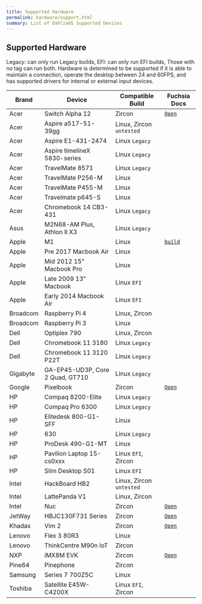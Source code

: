 ```yaml
---
title: Supported Hardware
permalink: hardware/support.html
summary: List of dahliaOS Supported Devices
---
```

## Supported Hardware

<p class="SH-NOTE">Legacy: can only run Legacy builds, EFI: can only run EFI builds, Those with no tag can run both. Hardware is determined to be supported if it is able to maintain a connection, operate the desktop between 24 and 60FPS, and has supported drivers for internal or external input devices.</p>

<table id="SH-TABLE">
<thead>
<tr>
<th>Brand</th>
<th>Device</th>
<th>Compatible Build</th>
<th>Fuchsia Docs</th>
</tr>
</thead>
<tbody>
<tr>
<td>Acer</td>
<td>Switch Alpha 12</td>
<td>Zircon</td>
<td><a href="https://fuchsia.dev/docs/development/hardware/acer12.md"><code>Open</code></a></td>
</tr>
<tr>
<td>Acer</td>
<td>Aspire a517-51-39gg</td>
<td>Linux, Zircon <code>untested</code></td>
</tr>
<tr>
<td>Acer</td>
<td>Aspire E1-431-2474</td>
<td>Linux <code>Legacy</code></td>
</tr>
<tr>
<td>Acer</td>
<td>Aspire timelineX 5830-series</td>
<td>Linux <code>Legacy</code></td>
</tr>
<tr>
<td>Acer</td>
<td>TravelMate 8571</td>
<td>Linux <code>Legacy</code></td>
</tr>
<tr>
<td>Acer</td>
<td>TravelMate P256-M</td>
<td>Linux</td>
</tr>
<tr>
<td>Acer</td>
<td>TravelMate P455-M</td>
<td>Linux</td>
</tr>
<tr>
<td>Acer</td>
<td>Travelmate p645-S</td>
<td>Linux</td>
</tr>
<tr>
<td>Acer</td>
<td>Chromebook 14 CB3-431</td>
<td>Linux <code>Legacy</code></td>
</tr>
<tr>
<td>Asus</td>
<td>M2N68-AM Plus, Athlon II X3</td>
<td>Linux <code>Legacy</code></td>
</tr>
<tr>
<td>Apple</td>
<td>M1</td>
<td>Linux</td>
<td><a href="https://github.com/dahliaOS/buildroot/releases/tag/M1-210128"><code>build</code></a></td>
</tr>
<tr>
<td>Apple</td>
<td>Pre 2017 Macbook Air</td>
<td>Linux</td>
</tr>
<tr>
<td>Apple</td>
<td>Mid 2012 15&quot; Macbook Pro</td>
<td>Linux</td>
</tr>
<tr>
<td>Apple</td>
<td>Late 2009 13&quot; Macbook</td>
<td>Linux <code>EFI</code></td>
</tr>
<tr>
<td>Apple</td>
<td>Early 2014 Macbook Air</td>
<td>Linux <code>EFI</code></td>
</tr>
<tr>
<td>Broadcom</td>
<td>Raspberry Pi 4</td>
<td>Linux, Zircon</td>
</tr>
<tr>
<td>Broadcom</td>
<td>Raspberry Pi 3</td>
<td>Linux</td>
</tr>
<tr>
<td>Dell</td>
<td>Optiplex 790</td>
<td>Linux, Zircon</td>
</tr>
<tr>
<td>Dell</td>
<td>Chromebook 11 3180</td>
<td>Linux <code>Legacy</code></td>
</tr>
<tr>
<td>Dell</td>
<td>Chromebook 11 3120 P22T</td>
<td>Linux <code>Legacy</code></td>
</tr>
<tr>
<td>Gigabyte</td>
<td>GA-EP45-UD3P, Core 2 Quad, GT710</td>
<td>Linux <code>Legacy</code></td>
</tr>
<tr>
<td>Google</td>
<td>Pixelbook</td>
<td>Zircon</td>
<td><a href="https://fuchsia.dev/docs/development/hardware/pixelbook.md"><code>Open</code></a></td>
</tr>
<tr>
<td>HP</td>
<td>Compaq 8200-Elite</td>
<td>Linux <code>Legacy</code></td>
</tr>
<tr>
<td>HP</td>
<td>Compaq Pro 6300</td>
<td>Linux <code>Legacy</code></td>
</tr>
<tr>
<td>HP</td>
<td>Elitedesk 800-G1-SFF</td>
<td>Linux</td>
</tr>
<tr>
<td>HP</td>
<td>630</td>
<td>Linux <code>Legacy</code></td>
</tr>
<tr>
<td>HP</td>
<td>ProDesk 490-G1-MT</td>
<td>Linux</td>
</tr>
<tr>
<td>HP</td>
<td>Pavilion Laptop 15-cs0xxx</td>
<td>Linux <code>EFI</code>, Zircon</td>
</tr>
<tr>
<td>HP</td>
<td>Slim Desktop S01</td>
<td>Linux <code>EFI</code></td>
</tr>
<tr>
<td>Intel</td>
<td>HackBoard HB2</td>
<td>Linux, Zircon <code>untested</code></td>
</tr>
<tr>
<td>Intel</td>
<td>LattePanda V1</td>
<td>Linux, Zircon</td>
</tr>
<tr>
<td>Intel</td>
<td>Nuc</td>
<td>Zircon</td>
<td><a href="https://fuchsia.dev/docs/development/hardware/developing_on_nuc.md"><code>Open</code></a></td>
</tr>
<tr>
<td>JetWay</td>
<td>HBJC130F731 Series</td>
<td>Zircon</td>
<td><a href="https://fuchsia.dev/fuchsia-src/development/hardware/toulouse"><code>Open</code></a></td>
</tr>
<tr>
<td>Khadas</td>
<td>Vim 2</td>
<td>Zircon</td>
<td><a href="https://fuchsia.dev/docs/development/hardware/khadas-vim"><code>Open</code></a></td>
</tr>
<tr>
<td>Lenovo</td>
<td>Flex 3 80R3</td>
<td>Linux</td>
</tr>
<tr>
<td>Lenovo</td>
<td>ThinkCentre M90n IoT</td>
<td>Zircon</td>
</tr>
<tr>
<td>NXP</td>
<td>iMX8M EVK</td>
<td>Zircon</td>
<td><a href="https://fuchsia.dev/fuchsia-src/development/hardware/imx8mevk"><code>Open</code></a></td>
</tr>
<tr>
<td>Pine64</td>
<td>Pinephone</td>
<td>Zircon</td>
</tr>
<tr>
<td>Samsung</td>
<td>Series 7 700Z5C</td>
<td>Linux</td>
</tr>
<tr>
<td>Toshiba</td>
<td>Satellite E45W-C4200X</td>
<td>Linux <code>EFI</code>, Zircon</td>
</tr>
</tbody>
</table>

